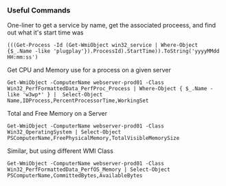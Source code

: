 ### Useful Commands
One-liner to get a service by name, get the associated proceess, and find out what it's start time was

```
(((Get-Process -Id (Get-WmiObject win32_service | Where-Object {$_.Name -like 'plugplay'}).ProcessId).StartTime)).ToString('yyyyMMdd HH:mm:ss')
```

Get CPU and Memory use for a process on a given server
```
Get-WmiObject -ComputerName webserver-prod01 -Class Win32_PerfFormattedData_PerfProc_Process | Where-Object { $_.Name -like 'w3wp*' } |  Select-Object Name,IDProcess,PercentProcessorTime,WorkingSet
```

Total and Free Memory on a Server
```
Get-WmiObject -ComputerName webserver-prod01 -Class Win32_OperatingSystem | Select-Object PSComputerName,FreePhysicalMemory,TotalVisibleMemorySize
```
Similar, but using different WMI Class
```
Get-WmiObject -ComputerName webserver-prod01 -Class Win32_PerfFormattedData_PerfOS_Memory | Select-Object PSComputerName,CommittedBytes,AvailableBytes
```
